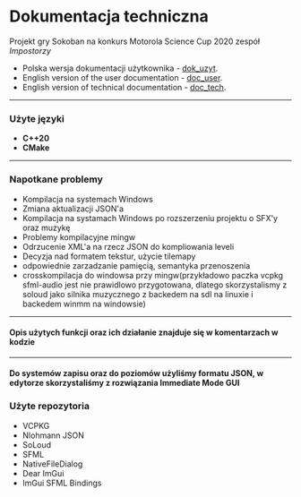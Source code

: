 # Dokumentacja techniczna

Projekt gry Sokoban na konkurs Motorola Science Cup 2020 
zespół *Impostorzy*

- Polska wersja dokumentacji użytkownika - [dok_uzyt](./dok_uzyt.md).
- English version of the user documentation - [doc_user](./doc_user.md).
- English version of technical documentation - [doc_tech](./doc_tech.md).

***
### Użyte języki 
- **C++20**
- **CMake**


***

### Napotkane problemy

- Kompilacja na systemach Windows
- Zmiana aktualizacji JSON'a
- Kompilacja na systamach Windows po rozszerzeniu projektu o SFX'y oraz muzykę
- Problemy kompilacyjne mingw
- Odrzucenie XML'a na rzecz JSON do kompliowania leveli
- Decyzja nad formatem tekstur, użycie tilemapy
- odpowiednie zarzadzanie pamięcią, semantyka przenoszenia
-  crosskompilacja do windowsa przy mingw(przykładowo paczka vcpkg sfml-audio jest nie prawidlowo przygotowana, dlatego     skorzystalismy z soloud jako silnika muzycznego z backedem na sdl na linuxie i backedem winmm na windowsie)
 


***

#### Opis użytych funkcji oraz ich działanie znajduje się w komentarzach w kodzie 

***
#### Do systemów zapisu oraz do poziomów użyliśmy formatu JSON, w edytorze skorzystaliśmy z rozwiązania Immediate Mode GUI

### Użyte repozytoria

- VCPKG
- Nlohmann JSON
- SoLoud
- SFML
- NativeFileDialog
- Dear ImGui 
- ImGui SFML Bindings
